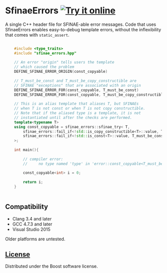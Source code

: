 <!--
Copyright Barrett Adair 2016
Distributed under the Boost Software License, Version 1.0.
(See accompanying file LICENSE.md or copy at http://boost.org/LICENSE_1_0.txt)
-->

# SfinaeErrors <a target="_blank" href="http://melpon.org/wandbox/permlink/eBn8swZQKzG1Hmmd">![Try it online][badge.wandbox]</a>

A single C++ header file for SFINAE-able error messages. Code that uses SfinaeErrors enables easy-to-debug template errors, without the inflexibility that comes with `static_assert`.

```cpp
    
    #include <type_traits>
    #include "sfinae_errors.hpp"
    
    // An error "origin" tells users the template
    // which caused the problem 
    DEFINE_SFINAE_ERROR_ORIGIN(const_copyable)
    
    // T_must_be_const and T_must_be_copy_constructible are 
    // SFINAE "exceptions" that are associated with an origin
    DEFINE_SFINAE_ERROR_FOR(const_copyable, T_must_be_const)
    DEFINE_SFINAE_ERROR_FOR(const_copyable, T_must_be_copy_constructible)
        
    // This is an alias template that aliases T, but SFINAEs
    // when T is not const or when T is not copy constructible.
    // Note that if the aliased type is a template, it is not
    // instantiated until after the checks are performed.
    template<typename T>
    using const_copyable = sfinae_errors::sfinae_try< T,
        sfinae_errors::fail_if<!std::is_copy_constructible<T>::value, T_must_be_copy_constructible>,
        sfinae_errors::fail_if<!std::is_const<T>::value, T_must_be_const>
    >;
    
    int main(){
        
        // compiler error:
        //     no type named 'type' in 'error::const_copyable<T_must_be_const_>::_'
        
        const_copyable<int> i = 0;
        
        return i;
    }
    
```

## Compatibility

* Clang 3.4 and later
* GCC 4.7.3 and later
* Visual Studio 2015

Older platforms are untested.

## [License](LICENSE.md)

Distributed under the Boost software license.

<!-- Links -->
[badge.Wandbox]: https://img.shields.io/badge/try%20it-online-blue.svg

